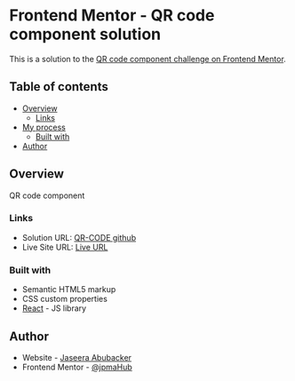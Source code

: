 # Frontend Mentor - QR code component solution

This is a solution to the [QR code component challenge on Frontend Mentor](https://www.frontendmentor.io/challenges/qr-code-component-iux_sIO_H). 

## Table of contents

- [Overview](#overview)
  - [Links](#links)
- [My process](#my-process)
  - [Built with](#built-with)
- [Author](#author)

## Overview
QR code component 

### Links

- Solution URL: [QR-CODE github](https://github.com/jpmaHub/qr-code)
- Live Site URL: [Live URL](jpmahub.github.io/qr-code/)

### Built with

- Semantic HTML5 markup
- CSS custom properties
- [React](https://reactjs.org/) - JS library

## Author

- Website - [Jaseera Abubacker](https://github.com/jpmaHub)
- Frontend Mentor - [@jpmaHub](https://www.frontendmentor.io/profile/jpmaHub)
